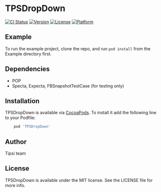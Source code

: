 # TPSDropDown

[![CI Status](https://img.shields.io/travis/tipsi/tipsi-dropdown-ios.svg?style=flat)](https://travis-ci.org/tipsi/tipsi-dropdown-ios)
[![Version](https://img.shields.io/cocoapods/v/TPSDropDown.svg?style=flat)](http://cocoapods.org/pods/TPSDropDown)
[![License](https://img.shields.io/cocoapods/l/TPSDropDown.svg?style=flat)](http://cocoapods.org/pods/TPSDropDown)
[![Platform](https://img.shields.io/cocoapods/p/TPSDropDown.svg?style=flat)](http://cocoapods.org/pods/TPSDropDown)

## Example
To run the example project, clone the repo, and run `pod install` from the Example directory first.

## Dependencies
* POP
* Specta, Expecta, FBSnapshotTestCase (for testing only)

## Installation
TPSDropDown is available via [CocoaPods](http://cocoapods.org). To install it add the following line to your Podfile:

```ruby
    pod 'TPSDropDown'
```

## Author

Tipsi team

## License

TPSDropDown is available under the MIT license. See the LICENSE file for more info.
